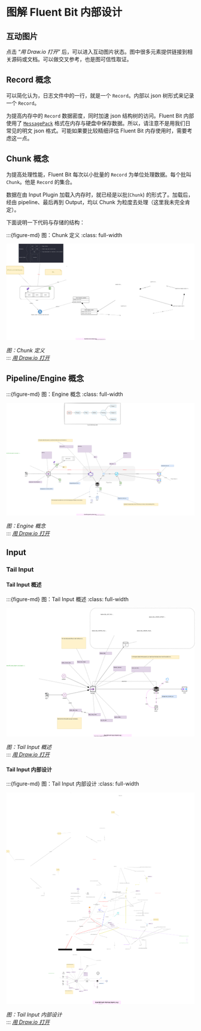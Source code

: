 # 图解 Fluent Bit 内部设计

## 互动图片

点击 “*用 Draw.io 打开*” 后，可以进入互动图片状态。图中很多元素提供链接到相关源码或文档。可以做交叉参考，也是图可信性取证。

## Record 概念

可以简化认为，日志文件中的一行，就是一个 `Record`。内部以 json 树形式来记录一个 `Record`。

为提高内存中的 `Record` 数据密度，同时加速 json 结构树的访问。Fluent Bit 内部使用了 [`MessagePack`](https://msgpack.org/index.html) 格式在内存与硬盘中保存数据。所以，请注意不是用我们日常见的明文 json 格式。可能如果要比较精细评估 Fluent Bit 内存使用时，需要考虑这一点。



## Chunk 概念

为提高处理性能，Fluent Bit 每次以小批量的 `Record`  为单位处理数据。每个批叫 `Chunk`。他是 `Record` 的集合。

数据在由 Input Plugin 加载入内存时，就已经是以批(`Chunk`) 的形式了。加载后，经由 pipeline、最后再到 Output，均以 Chunk 为粒度去处理（这里我未完全肯定）。



下面说明一下代码与存储的结构：



:::{figure-md} 图：Chunk 定义
:class: full-width

<img src="fluentbit-chunk.drawio.svg" alt="Chunk 定义">

*图：Chunk 定义*  
:::
*[用 Draw.io 打开](https://app.diagrams.net/?ui=sketch#Uhttps%3A%2F%2Fdevops-insider.mygraphql.com%2Fzh_CN%2Flatest%2F_images%2Ffluentbit-chunk.drawio.svg)*

## Pipeline/Engine 概念

:::{figure-md} 图：Engine 概念
:class: full-width

<img src="fluentbit-pipeline.drawio.svg" alt="Engine 概念">

*图：Engine 概念*  
:::
*[用 Draw.io 打开](https://app.diagrams.net/?ui=sketch#Uhttps%3A%2F%2Fdevops-insider.mygraphql.com%2Fzh_CN%2Flatest%2F_images%2Ffluentbit-pipeline.drawio.svg)*


## Input

### Tail Input

#### Tail Input 概述

:::{figure-md} 图：Tail Input 概述
:class: full-width

<img src="fluentbit-tail-input.drawio.svg" alt="Tail Input 概述">

*图：Tail Input 概述*  
:::
*[用 Draw.io 打开](https://app.diagrams.net/?ui=sketch#Uhttps%3A%2F%2Fdevops-insider.mygraphql.com%2Fzh_CN%2Flatest%2F_images%2Ffluentbit-tail-input.drawio.svg)*

#### Tail Input 内部设计

:::{figure-md} 图：Tail Input 内部设计
:class: full-width

<img src="fluentbit-tail-internal.drawio.svg" alt="Tail Input 内部设计">

*图：Tail Input 内部设计*  
:::
*[用 Draw.io 打开](https://app.diagrams.net/?ui=sketch#Uhttps%3A%2F%2Fdevops-insider.mygraphql.com%2Fzh_CN%2Flatest%2F_images%2Ffluentbit-tail-internal.drawio.svg)*

